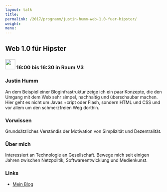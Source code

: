 ```yaml
---
layout: talk
title:
permalink: /2017/programm/justin-humm-web-1.0-fuer-hipster/
weight:
menu:
---
```

## Web 1.0 für Hipster

### <img height = "32" src="../../../images/talk.svg"> 16:00 bis 16:30 in Raum V3

### Justin Humm

An dem Beispiel einer Bloginfrastruktur zeige ich ein paar Konzepte, die den Umgang mit dem Web sehr simpel, nachhaltig und überschaubar machen. Hier geht es nicht um Javas +cript oder Flash, sondern HTML und CSS und vor allem um den schmerzfreien Weg dorthin.

### Vorwissen

Grundsätzliches Verständis der Motivation von Simplizität und Dezentralität.

### Über mich

Interessiert an Technologie an Gesellschaft. Bewege mich seit einigen Jahren zwischen Netzpolitik, Softwareentwicklung und Medienkunst.

### Links

- <a href="erictapen.de" target="_blank">Mein Blog</a>